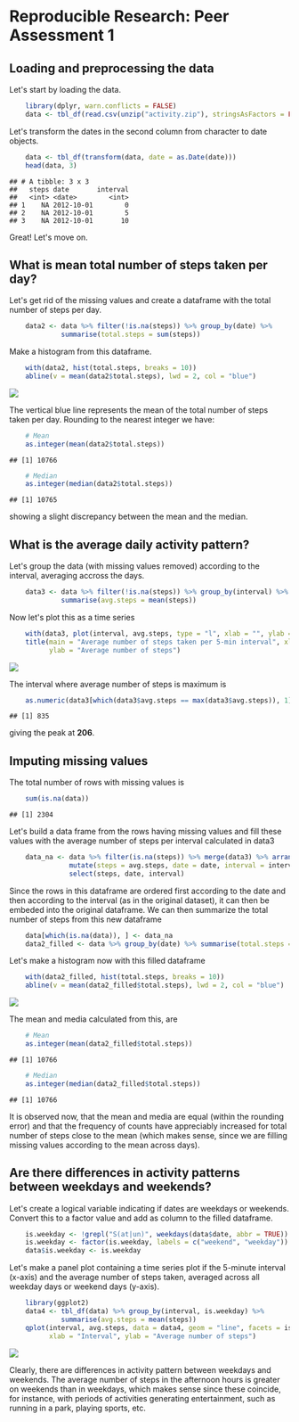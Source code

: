 Reproducible Research: Peer Assessment 1
=========================================

## Loading and preprocessing the data
Let's start by loading the data.

```r
    library(dplyr, warn.conflicts = FALSE)
    data <- tbl_df(read.csv(unzip("activity.zip"), stringsAsFactors = FALSE, na.strings = "NA"))
```

Let's transform the dates in the second column from character to date objects.

```r
    data <- tbl_df(transform(data, date = as.Date(date)))
    head(data, 3)
```

```
## # A tibble: 3 x 3
##   steps date       interval
##   <int> <date>        <int>
## 1    NA 2012-10-01        0
## 2    NA 2012-10-01        5
## 3    NA 2012-10-01       10
```
Great! Let's move on.

## What is mean total number of steps taken per day?
Let's get rid of the missing values and create a dataframe with the total number of steps per day. 

```r
    data2 <- data %>% filter(!is.na(steps)) %>% group_by(date) %>% 
             summarise(total.steps = sum(steps))
```
Make a histogram from this dataframe. 


```r
    with(data2, hist(total.steps, breaks = 10))
    abline(v = mean(data2$total.steps), lwd = 2, col = "blue")
```

![](PA1_template_files/figure-html/unnamed-chunk-4-1.png)<!-- -->

The vertical blue line represents the mean of the total number of steps taken per day. Rounding to the nearest integer we have:

```r
    # Mean
    as.integer(mean(data2$total.steps))
```

```
## [1] 10766
```

```r
    # Median
    as.integer(median(data2$total.steps))
```

```
## [1] 10765
```

showing a slight discrepancy between the mean and the median.

## What is the average daily activity pattern?
Let's group the data (with missing values removed) according to the interval, averaging accross the days.

```r
    data3 <- data %>% filter(!is.na(steps)) %>% group_by(interval) %>% 
             summarise(avg.steps = mean(steps))
```

Now let's plot this as a time series

```r
    with(data3, plot(interval, avg.steps, type = "l", xlab = "", ylab = ""))
    title(main = "Average number of steps taken per 5-min interval", xlab = "interval", 
          ylab = "Average number of steps")
```

![](PA1_template_files/figure-html/unnamed-chunk-7-1.png)<!-- -->

The interval where average number of steps is maximum is

```r
    as.numeric(data3[which(data3$avg.steps == max(data3$avg.steps)), 1])
```

```
## [1] 835
```

giving the peak at **206**.

## Imputing missing values
The total number of rows with missing values is

```r
    sum(is.na(data))
```

```
## [1] 2304
```

Let's build a data frame from the rows having missing values and fill these values with the average number of steps per interval calculated in data3

```r
    data_na <- data %>% filter(is.na(steps)) %>% merge(data3) %>% arrange(date,interval) %>%
               mutate(steps = avg.steps, date = date, interval = interval) %>%
               select(steps, date, interval)  
```

Since the rows in this dataframe are ordered first according to the date and then according to the interval (as in the original dataset), it can then be embeded into the original dataframe. We can then summarize the total number of steps from this new dataframe

```r
    data[which(is.na(data)), ] <- data_na
    data2_filled <- data %>% group_by(date) %>% summarise(total.steps = sum(steps))
```

Let's make a histogram now with this filled dataframe

```r
    with(data2_filled, hist(total.steps, breaks = 10))
    abline(v = mean(data2_filled$total.steps), lwd = 2, col = "blue")
```

![](PA1_template_files/figure-html/unnamed-chunk-12-1.png)<!-- -->

The mean and media calculated from this, are

```r
    # Mean
    as.integer(mean(data2_filled$total.steps))
```

```
## [1] 10766
```

```r
    # Median
    as.integer(median(data2_filled$total.steps))
```

```
## [1] 10766
```

It is observed now, that the mean and media are equal (within the rounding error) and that the frequency of counts have appreciably increased for total number of steps close to the mean (which makes sense, since we are filling missing values according to the mean across days). 

## Are there differences in activity patterns between weekdays and weekends?

Let's create a logical variable indicating if dates are weekdays or weekends. Convert this to a factor value and add as column to the filled dataframe.

```r
    is.weekday <- !grepl("S(at|un)", weekdays(data$date, abbr = TRUE))
    is.weekday <- factor(is.weekday, labels = c("weekend", "weekday"))
    data$is.weekday <- is.weekday
```
Let's make a panel plot containing a time series plot if the 5-minute interval (x-axis) and the average number of steps taken, averaged across all weekday days or weekend days (y-axis).

```r
    library(ggplot2)
    data4 <- tbl_df(data) %>% group_by(interval, is.weekday) %>%
             summarise(avg.steps = mean(steps))
    qplot(interval, avg.steps, data = data4, geom = "line", facets = is.weekday ~ ., 
          xlab = "Interval", ylab = "Average number of steps")
```

![](PA1_template_files/figure-html/unnamed-chunk-15-1.png)<!-- -->

Clearly, there are differences in activity pattern between weekdays and weekends. The average number of steps in the afternoon hours is greater on weekends than in weekdays, which makes sense since these coincide, for instance, with periods of activities generating entertainment, such as running in a park, playing sports, etc.
